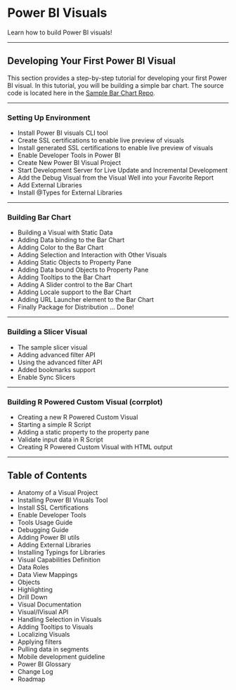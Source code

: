 # Power BI Visuals

Learn how to build Power BI visuals!

---

## Developing Your First Power BI Visual

This section provides a step-by-step tutorial for developing your first Power BI visual. In this tutorial, you will be building a simple bar chart. The source code is located here in the [Sample Bar Chart Repo](#).

---

### Setting Up Environment

- Install Power BI visuals CLI tool  
- Create SSL certifications to enable live preview of visuals  
- Install generated SSL certifications to enable live preview of visuals  
- Enable Developer Tools in Power BI  
- Create New Power BI Visual Project  
- Start Development Server for Live Update and Incremental Development  
- Add the Debug Visual from the Visual Well into your Favorite Report  
- Add External Libraries  
- Install @Types for External Libraries  

---

### Building Bar Chart

- Building a Visual with Static Data  
- Adding Data binding to the Bar Chart  
- Adding Color to the Bar Chart  
- Adding Selection and Interaction with Other Visuals  
- Adding Static Objects to Property Pane  
- Adding Data bound Objects to Property Pane  
- Adding Tooltips to the Bar Chart  
- Adding A Slider control to the Bar Chart  
- Adding Locale support to the Bar Chart  
- Adding URL Launcher element to the Bar Chart  
- Finally Package for Distribution ... Done!

---

### Building a Slicer Visual

- The sample slicer visual  
- Adding advanced filter API  
- Using the advanced filter API  
- Added bookmarks support  
- Enable Sync Slicers

---

### Building R Powered Custom Visual (corrplot)

- Creating a new R Powered Custom Visual  
- Starting a simple R Script  
- Adding a static property to the property pane  
- Validate input data in R Script  
- Creating R Powered Custom Visual with HTML output  

---

## Table of Contents

- Anatomy of a Visual Project  
- Installing Power BI Visuals Tool  
- Install SSL Certifications  
- Enable Developer Tools  
- Tools Usage Guide  
- Debugging Guide  
- Adding Power BI utils  
- Adding External Libraries  
- Installing Typings for Libraries  
- Visual Capabilities Definition  
- Data Roles  
- Data View Mappings  
- Objects  
- Highlighting  
- Drill Down  
- Visual Documentation  
- Visual/IVisual API  
- Handling Selection in Visuals  
- Adding Tooltips to Visuals  
- Localizing Visuals  
- Applying filters  
- Pulling data in segments  
- Mobile development guideline  
- Power BI Glossary  
- Change Log  
- Roadmap  

